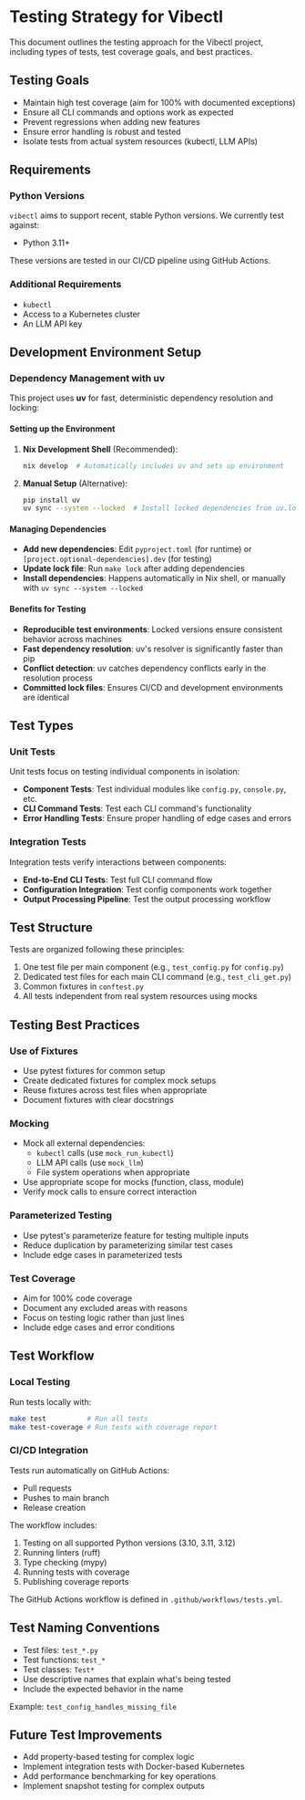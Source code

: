 # Testing Strategy for Vibectl

This document outlines the testing approach for the Vibectl project, including types
of tests, test coverage goals, and best practices.

## Testing Goals

- Maintain high test coverage (aim for 100% with documented exceptions)
- Ensure all CLI commands and options work as expected
- Prevent regressions when adding new features
- Ensure error handling is robust and tested
- Isolate tests from actual system resources (kubectl, LLM APIs)

## Requirements

### Python Versions

`vibectl` aims to support recent, stable Python versions. We currently test against:

- Python 3.11+

These versions are tested in our CI/CD pipeline using GitHub Actions.

### Additional Requirements

- `kubectl`
- Access to a Kubernetes cluster
- An LLM API key

## Development Environment Setup

### Dependency Management with uv

This project uses **uv** for fast, deterministic dependency resolution and locking:

#### Setting up the Environment

1. **Nix Development Shell** (Recommended):
   ```bash
   nix develop  # Automatically includes uv and sets up environment
   ```

2. **Manual Setup** (Alternative):
   ```bash
   pip install uv
   uv sync --system --locked  # Install locked dependencies from uv.lock
   ```

#### Managing Dependencies

- **Add new dependencies**: Edit `pyproject.toml` (for runtime) or `[project.optional-dependencies].dev` (for testing)
- **Update lock file**: Run `make lock` after adding dependencies
- **Install dependencies**: Happens automatically in Nix shell, or manually with `uv sync --system --locked`

#### Benefits for Testing

- **Reproducible test environments**: Locked versions ensure consistent behavior across machines
- **Fast dependency resolution**: uv's resolver is significantly faster than pip
- **Conflict detection**: uv catches dependency conflicts early in the resolution process
- **Committed lock files**: Ensures CI/CD and development environments are identical

## Test Types

### Unit Tests

Unit tests focus on testing individual components in isolation:

- **Component Tests**: Test individual modules like `config.py`, `console.py`, etc.
- **CLI Command Tests**: Test each CLI command's functionality
- **Error Handling Tests**: Ensure proper handling of edge cases and errors

### Integration Tests

Integration tests verify interactions between components:

- **End-to-End CLI Tests**: Test full CLI command flow
- **Configuration Integration**: Test config components work together
- **Output Processing Pipeline**: Test the output processing workflow

## Test Structure

Tests are organized following these principles:

1. One test file per main component (e.g., `test_config.py` for `config.py`)
2. Dedicated test files for each main CLI command (e.g., `test_cli_get.py`)
3. Common fixtures in `conftest.py`
4. All tests independent from real system resources using mocks

## Testing Best Practices

### Use of Fixtures

- Use pytest fixtures for common setup
- Create dedicated fixtures for complex mock setups
- Reuse fixtures across test files when appropriate
- Document fixtures with clear docstrings

### Mocking

- Mock all external dependencies:
  - `kubectl` calls (use `mock_run_kubectl`)
  - LLM API calls (use `mock_llm`)
  - File system operations when appropriate
- Use appropriate scope for mocks (function, class, module)
- Verify mock calls to ensure correct interaction

### Parameterized Testing

- Use pytest's parameterize feature for testing multiple inputs
- Reduce duplication by parameterizing similar test cases
- Include edge cases in parameterized tests

### Test Coverage

- Aim for 100% code coverage
- Document any excluded areas with reasons
- Focus on testing logic rather than just lines
- Include edge cases and error conditions

## Test Workflow

### Local Testing

Run tests locally with:

```bash
make test          # Run all tests
make test-coverage # Run tests with coverage report
```

### CI/CD Integration

Tests run automatically on GitHub Actions:
- Pull requests
- Pushes to main branch
- Release creation

The workflow includes:
1. Testing on all supported Python versions (3.10, 3.11, 3.12)
2. Running linters (ruff)
3. Type checking (mypy)
4. Running tests with coverage
5. Publishing coverage reports

The GitHub Actions workflow is defined in `.github/workflows/tests.yml`.

## Test Naming Conventions

- Test files: `test_*.py`
- Test functions: `test_*`
- Test classes: `Test*`
- Use descriptive names that explain what's being tested
- Include the expected behavior in the name

Example: `test_config_handles_missing_file`

## Future Test Improvements

- Add property-based testing for complex logic
- Implement integration tests with Docker-based Kubernetes
- Add performance benchmarking for key operations
- Implement snapshot testing for complex outputs
